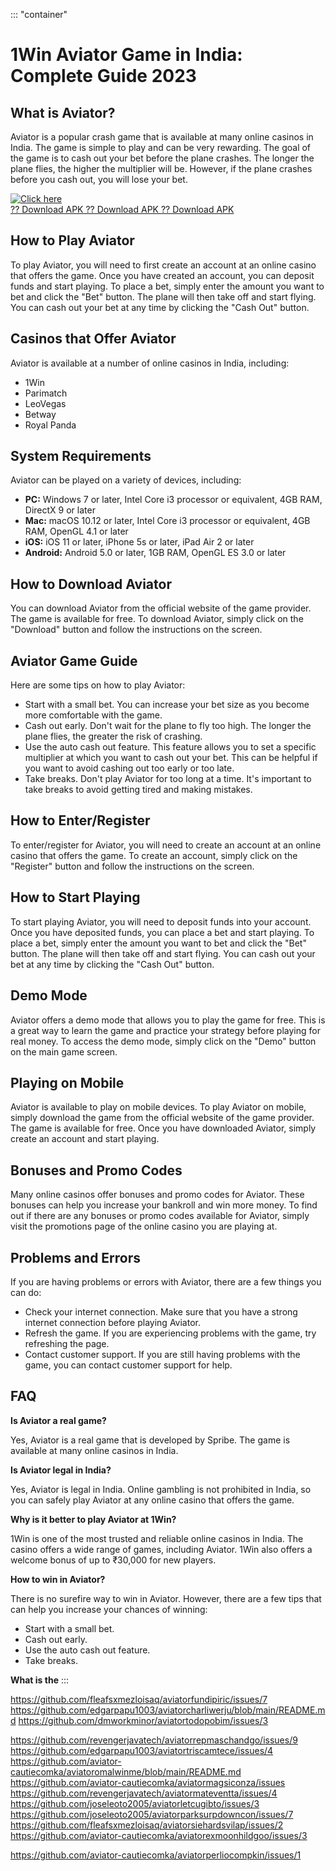 ::: \"container\"
# 1Win Aviator Game in India: Complete Guide 2023

## What is Aviator?

Aviator is a popular crash game that is available at many online casinos
in India. The game is simple to play and can be very rewarding. The goal
of the game is to cash out your bet before the plane crashes. The longer
the plane flies, the higher the multiplier will be. However, if the
plane crashes before you cash out, you will lose your bet.

[![Click
here](https://readscoops.com/wp-content/uploads/2023/03/Readscoop-aviator-1-1.jpg)](https://traff.sbs/deff)\
[?? Download APK ?? Download APK ?? Download
APK](https://traff.sbs/deff)

## How to Play Aviator

To play Aviator, you will need to first create an account at an online
casino that offers the game. Once you have created an account, you can
deposit funds and start playing. To place a bet, simply enter the amount
you want to bet and click the "Bet" button. The plane will then
take off and start flying. You can cash out your bet at any time by
clicking the "Cash Out" button.

## Casinos that Offer Aviator

Aviator is available at a number of online casinos in India, including:

-   1Win
-   Parimatch
-   LeoVegas
-   Betway
-   Royal Panda

## System Requirements

Aviator can be played on a variety of devices, including:

-   **PC:** Windows 7 or later, Intel Core i3 processor or equivalent,
    4GB RAM, DirectX 9 or later
-   **Mac:** macOS 10.12 or later, Intel Core i3 processor or
    equivalent, 4GB RAM, OpenGL 4.1 or later
-   **iOS:** iOS 11 or later, iPhone 5s or later, iPad Air 2 or later
-   **Android:** Android 5.0 or later, 1GB RAM, OpenGL ES 3.0 or later

## How to Download Aviator

You can download Aviator from the official website of the game provider.
The game is available for free. To download Aviator, simply click on the
"Download" button and follow the instructions on the screen.

## Aviator Game Guide

Here are some tips on how to play Aviator:

-   Start with a small bet. You can increase your bet size as you become
    more comfortable with the game.
-   Cash out early. Don\'t wait for the plane to fly too high. The
    longer the plane flies, the greater the risk of crashing.
-   Use the auto cash out feature. This feature allows you to set a
    specific multiplier at which you want to cash out your bet. This can
    be helpful if you want to avoid cashing out too early or too late.
-   Take breaks. Don\'t play Aviator for too long at a time. It\'s
    important to take breaks to avoid getting tired and making mistakes.

## How to Enter/Register

To enter/register for Aviator, you will need to create an account at an
online casino that offers the game. To create an account, simply click
on the "Register" button and follow the instructions on the
screen.

## How to Start Playing

To start playing Aviator, you will need to deposit funds into your
account. Once you have deposited funds, you can place a bet and start
playing. To place a bet, simply enter the amount you want to bet and
click the "Bet" button. The plane will then take off and start
flying. You can cash out your bet at any time by clicking the "Cash
Out" button.

## Demo Mode

Aviator offers a demo mode that allows you to play the game for free.
This is a great way to learn the game and practice your strategy before
playing for real money. To access the demo mode, simply click on the
"Demo" button on the main game screen.

## Playing on Mobile

Aviator is available to play on mobile devices. To play Aviator on
mobile, simply download the game from the official website of the game
provider. The game is available for free. Once you have downloaded
Aviator, simply create an account and start playing.

## Bonuses and Promo Codes

Many online casinos offer bonuses and promo codes for Aviator. These
bonuses can help you increase your bankroll and win more money. To find
out if there are any bonuses or promo codes available for Aviator,
simply visit the promotions page of the online casino you are playing
at.

## Problems and Errors

If you are having problems or errors with Aviator, there are a few
things you can do:

-   Check your internet connection. Make sure that you have a strong
    internet connection before playing Aviator.
-   Refresh the game. If you are experiencing problems with the game,
    try refreshing the page.
-   Contact customer support. If you are still having problems with the
    game, you can contact customer support for help.

## FAQ

**Is Aviator a real game?**

Yes, Aviator is a real game that is developed by Spribe. The game is
available at many online casinos in India.

**Is Aviator legal in India?**

Yes, Aviator is legal in India. Online gambling is not prohibited in
India, so you can safely play Aviator at any online casino that offers
the game.

**Why is it better to play Aviator at 1Win?**

1Win is one of the most trusted and reliable online casinos in India.
The casino offers a wide range of games, including Aviator. 1Win also
offers a welcome bonus of up to ₹30,000 for new players.

**How to win in Aviator?**

There is no surefire way to win in Aviator. However, there are a few
tips that can help you increase your chances of winning:

-   Start with a small bet.
-   Cash out early.
-   Use the auto cash out feature.
-   Take breaks.

**What is the**
:::

https://github.com/fleafsxmezloisaq/aviatorfundipiric/issues/7
https://github.com/edgarpapu1003/aviatorcharliwerju/blob/main/README.md
https://github.com/dmworkminor/aviatortodopobim/issues/3

https://github.com/revengerjavatech/aviatorrepmaschandgo/issues/9
https://github.com/edgarpapu1003/aviatortriscamtece/issues/4
https://github.com/aviator-cautiecomka/aviatoromalwinme/blob/main/README.md
https://github.com/aviator-cautiecomka/aviatormagsiconza/issues
https://github.com/revengerjavatech/aviatormateventta/issues/4
https://github.com/joseleoto2005/aviatorletcugibto/issues/3
https://github.com/joseleoto2005/aviatorparksurpdowncon/issues/7
https://github.com/fleafsxmezloisaq/aviatorsiehardsvilap/issues/2
https://github.com/aviator-cautiecomka/aviatorexmoonhildgoo/issues/3

https://github.com/aviator-cautiecomka/aviatorperliocompkin/issues/1
